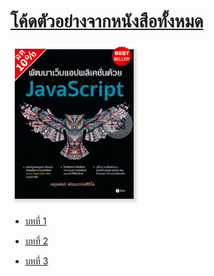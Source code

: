# [โค้ดตัวอย่างจากหนังสือทั้งหมด]( https://www.se-ed.com/product/พัฒนาเว็บแอปพลิเคชั่นด้วย-JavaScript.aspx?no=9786160825394)
![cover_6.PNG](images/cover_6.PNG)


* [บทที่ 1](Chapter1.md)

* [บทที่ 2](Chapter2.md)

* [บทที่ 3](Chapter3.md)


